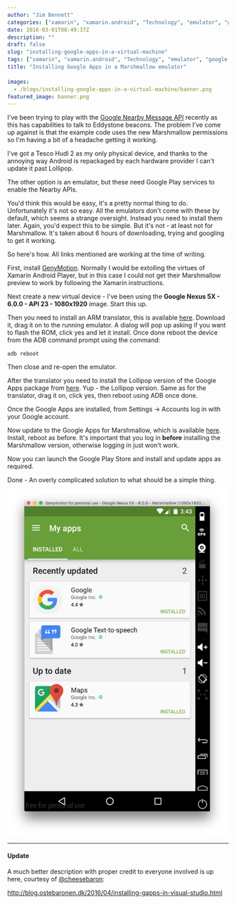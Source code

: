 ```yaml
---
author: "Jim Bennett"
categories: ["xamarin", "xamarin.android", "Technology", "emulator", "google play", "xamarin android player", "marshmallow", "genymotion"]
date: 2016-03-01T08:49:37Z
description: ""
draft: false
slug: "installing-google-apps-in-a-virtual-machine"
tags: ["xamarin", "xamarin.android", "Technology", "emulator", "google play", "xamarin android player", "marshmallow", "genymotion"]
title: "Installing Google Apps in a Marshmallow emulator"

images:
  - /blogs/installing-google-apps-in-a-virtual-machine/banner.png
featured_image: banner.png
---
```



I've been trying to play with the [Google Nearby Message API](https://developers.google.com/nearby/messages/overview) recently as this has capabilities to talk to Eddystone beacons.  The problem I've come up against is that the example code uses the new Marshmallow permissions so I'm having a bit of a headache getting it working.

I've got a Tesco Hudl 2 as my only physical device, and thanks to the annoying way Android is repackaged by each hardware provider I can't update it past Lollipop.

The other option is an emulator, but these need Google Play services to enable the Nearby APIs.

You'd think this would be easy, it's a pretty normal thing to do.  Unfortunately it's not so easy.  All the emulators don't come with these by default, which seems a strange oversight.  Instead you need to install them later.  Again, you'd expect this to be simple.  But it's not - at least not for Marshmallow.  It's taken about 6 hours of downloading, trying and googling to get it working.

So here's how.  All links mentioned are working at the time of writing.

First, install [GenyMotion](https://www.genymotion.com).  Normally I would be extolling the virtues of Xamarin Android Player, but in this case I could not get their Marshmallow preview to work by following the Xamarin instructions.

Next create a new virtual device - I've been using the **Google Nexus 5X - 6.0.0 - API 23 - 1080x1920** image.  Start this up.

Then you need to install an ARM translator, this is available [here](https://www.androidfilehost.com/?fid=23252070760974384).  Download it, drag it on to the running emulator.  A dialog will pop up asking if you want to flash the ROM, click yes and let it install.  Once done reboot the device from the ADB command prompt using the command: 

```
adb reboot
```

Then close and re-open the emulator.

After the translator you need to install the Lollipop version of the Google Apps package from [here](https://www.androidfilehost.com/?fid=96042739161891406).  Yup - the Lollipop version.  Same as for the translator, drag it on, click yes, then reboot using ADB once done.

Once the Google Apps are installed, from Settings -> Accounts log in with your Google account.

Now update to the Google Apps for Marshmallow, which is available [here](https://www.androidfilehost.com/?fid=24052804347835438).  Install, reboot as before.  It's important that you log in **before** installing the Marshmallow version, otherwise logging in just won't work.

Now you can launch the Google Play Store and install and update apps as required.

Done - An overly complicated solution to what should be a simple thing.

<div class="image-div" style="width: 500px;"> 
    
![Google Play Store running in an emulator](Screen-Shot-2016-03-01-at-21-52-13.png)
    
</div>

<hr/>

#### Update

A much better description with proper credit to everyone involved is up here, courtesy of [@cheesebaron](https://twitter.com/Cheesebaron):

http://blog.ostebaronen.dk/2016/04/installing-gapps-in-visual-studio.html

